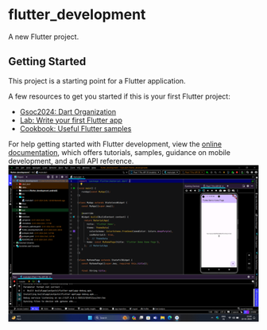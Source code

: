 # flutter_development

A new Flutter project.

## Getting Started

This project is a starting point for a Flutter application.

A few resources to get you started if this is your first Flutter project:

- [Gsoc2024: Dart Organization](https://www.gsocorganizations.dev/organization/dart/)
- [Lab: Write your first Flutter app](https://docs.flutter.dev/get-started/codelab)
- [Cookbook: Useful Flutter samples](https://docs.flutter.dev/cookbook)

For help getting started with Flutter development, view the
[online documentation](https://docs.flutter.dev/), which offers tutorials,
samples, guidance on mobile development, and a full API reference.
![First Image](screenshot/firstscreenshot.png)
